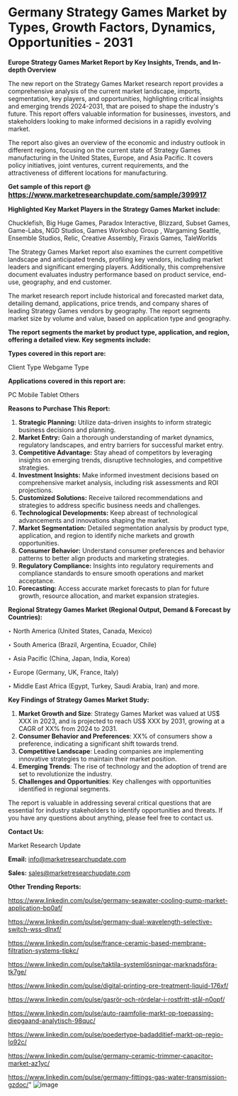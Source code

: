 # Germany Strategy Games Market by Types, Growth Factors, Dynamics, Opportunities - 2031

<strong>Europe Strategy Games Market Report by Key Insights, Trends, and In-depth Overview</strong>

The new report on the Strategy Games Market research report provides a comprehensive analysis of the current market landscape, imports, segmentation, key players, and opportunities, highlighting critical insights and emerging trends 2024-2031,</strong> that are poised to shape the industry's future. This report offers valuable information for businesses, investors, and stakeholders looking to make informed decisions in a rapidly evolving market.

The report also gives an overview of the economic and industry outlook in different regions, focusing on the current state of Strategy Games manufacturing in the United States, Europe, and Asia Pacific. It covers policy initiatives, joint ventures, current requirements, and the attractiveness of different locations for manufacturing.

<strong>Get sample of this report @ <a href=https://www.marketresearchupdate.com/sample/399917><font size=3 color=#0000ff>https://www.marketresearchupdate.com/sample/399917</font></a></strong>

<strong>Highlighted Key Market Players in the Strategy Games Market include:</strong>

Chucklefish, Big Huge Games, Paradox Interactive, Blizzard, Subset Games, Game-Labs, NGD Studios, Games Workshop Group , Wargaming Seattle, Ensemble Studios, Relic, Creative Assembly, Firaxis Games, TaleWorlds

The Strategy Games Market report also examines the current competitive landscape and anticipated trends, profiling key vendors, including market leaders and significant emerging players. Additionally, this comprehensive document evaluates industry performance based on product service, end-use, geography, and end customer.

The market research report include historical and forecasted market data, detailing demand, applications, price trends, and company shares of leading Strategy Games vendors by geography. The report segments market size by volume and value, based on application type and geography.

<strong>The report segments the market by product type, application, and region, offering a detailed view. Key segments include:</strong>

<strong>Types covered in this report are:</strong>

Client Type
Webgame Type

<strong>Applications covered in this report are:</strong>

PC
Mobile
Tablet
Others

<strong>Reasons to Purchase This Report:</strong>
<ol>
  <li><strong>Strategic Planning:</strong> Utilize data-driven insights to inform strategic business decisions and planning.</li>
  <li><strong>Market Entry:</strong> Gain a thorough understanding of market dynamics, regulatory landscapes, and entry barriers for successful market entry.</li>
  <li><strong>Competitive Advantage:</strong> Stay ahead of competitors by leveraging insights on emerging trends, disruptive technologies, and competitive strategies.</li>
  <li><strong>Investment Insights:</strong> Make informed investment decisions based on comprehensive market analysis, including risk assessments and ROI projections.</li>
  <li><strong>Customized Solutions:</strong> Receive tailored recommendations and strategies to address specific business needs and challenges.</li>
  <li><strong>Technological Developments:</strong> Keep abreast of technological advancements and innovations shaping the market.</li>
  <li><strong>Market Segmentation:</strong> Detailed segmentation analysis by product type, application, and region to identify niche markets and growth opportunities.</li>
  <li><strong>Consumer Behavior:</strong> Understand consumer preferences and behavior patterns to better align products and marketing strategies.</li>
  <li><strong>Regulatory Compliance:</strong> Insights into regulatory requirements and compliance standards to ensure smooth operations and market acceptance.</li>
  <li><strong>Forecasting:</strong> Access accurate market forecasts to plan for future growth, resource allocation, and market expansion strategies.</li>
</ol>

<strong>Regional Strategy Games Market (Regional Output, Demand &amp; Forecast by Countries):</strong>

‣ North America (United States, Canada, Mexico)

‣ South America (Brazil, Argentina, Ecuador, Chile)

‣ Asia Pacific (China, Japan, India, Korea)

‣ Europe (Germany, UK, France, Italy)

‣ Middle East Africa (Egypt, Turkey, Saudi Arabia, Iran) and more.

<strong>Key Findings of Strategy Games Market Study:</strong>
<ol>
  <li><strong>Market Growth and Size</strong>: Strategy Games Market was valued at US$ XXX in 2023, and is projected to reach US$ XXX by 2031, growing at a CAGR of XX% from 2024 to 2031.</li>
  <li><strong>Consumer Behavior and Preferences</strong>: XX% of consumers show a preference, indicating a significant shift towards trend.</li>
  <li><strong>Competitive Landscape</strong>: Leading companies are implementing innovative strategies to maintain their market position.</li>
  <li><strong>Emerging Trends</strong>: The rise of technology and the adoption of trend are set to revolutionize the industry.</li>
  <li><strong>Challenges and Opportunities</strong>: Key challenges with opportunities identified in regional segments.</li>
</ol>

The report is valuable in addressing several critical questions that are essential for industry stakeholders to identify opportunities and threats. If you have any questions about anything, please feel free to contact us.

<strong>Contact Us:</strong>

Market Research Update

<strong>Email:</strong> info@marketresearchupdate.com

<strong>Sales:</strong> sales@marketresearchupdate.com

<strong>Other Trending Reports:</strong>

<a href=https://www.linkedin.com/pulse/germany-seawater-cooling-pump-market-application-bp0af/>https://www.linkedin.com/pulse/germany-seawater-cooling-pump-market-application-bp0af/</a>

<a href=https://www.linkedin.com/pulse/germany-dual-wavelength-selective-switch-wss-dlnxf/>https://www.linkedin.com/pulse/germany-dual-wavelength-selective-switch-wss-dlnxf/</a>

<a href=https://www.linkedin.com/pulse/france-ceramic-based-membrane-filtration-systems-tipkc/>https://www.linkedin.com/pulse/france-ceramic-based-membrane-filtration-systems-tipkc/</a>

<a href=https://www.linkedin.com/pulse/taktila-systemlösningar-marknadsföra-tk7ge/>https://www.linkedin.com/pulse/taktila-systemlösningar-marknadsföra-tk7ge/</a>

<a href=https://www.linkedin.com/pulse/digital-printing-pre-treatment-liquid-176xf/>https://www.linkedin.com/pulse/digital-printing-pre-treatment-liquid-176xf/</a>

<a href=https://www.linkedin.com/pulse/gasrör-och-rördelar-i-rostfritt-stål-n0opf/>https://www.linkedin.com/pulse/gasrör-och-rördelar-i-rostfritt-stål-n0opf/</a>

<a href=https://www.linkedin.com/pulse/auto-raamfolie-markt-op-toepassing-diepgaand-analytisch-98quc/>https://www.linkedin.com/pulse/auto-raamfolie-markt-op-toepassing-diepgaand-analytisch-98quc/</a>

<a href=https://www.linkedin.com/pulse/poedertype-badadditief-markt-op-regio-lo92c/>https://www.linkedin.com/pulse/poedertype-badadditief-markt-op-regio-lo92c/</a>

<a href=https://www.linkedin.com/pulse/germany-ceramic-trimmer-capacitor-market-az1yc/>https://www.linkedin.com/pulse/germany-ceramic-trimmer-capacitor-market-az1yc/</a>

<a href=https://www.linkedin.com/pulse/germany-fittings-gas-water-transmission-gzdoc/>https://www.linkedin.com/pulse/germany-fittings-gas-water-transmission-gzdoc/</a>"
![image](https://github.com/user-attachments/assets/468cff4b-e27a-43c0-bc10-dd1b82b09e84)
